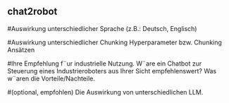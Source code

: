 ## chat2robot

#Auswirkung unterschiedlicher Sprache (z.B.: Deutsch, Englisch)

#Auswirkung unterschiedlicher Chunking Hyperparameter bzw. Chunking Ansätzen
 
#Ihre Empfehlung f¨ur industrielle Nutzung. W¨are ein Chatbot zur Steuerung eines Industrieroboters aus Ihrer Sicht empfehlenswert? Was w¨aren die Vorteile/Nachteile.

#(optional, empfohlen) Die Auswirkung von unterschiedlichen LLM.
